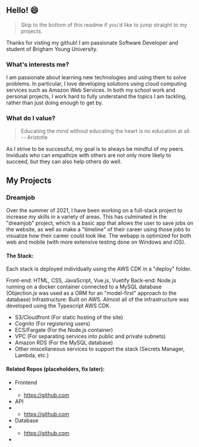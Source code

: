 ## Hello! 😄

> Skip to the bottom of this readme if you'd like to jump straight to my projects.

Thanks for visting my github! I am passionate Software Developer and student of Brigham Young University.

### What's interests me?
I am passionate about learning new technologies and using them to solve problems. In particular, I love developing solutions using cloud computing services such as Amazon Web Services. In both my school work and personal projects, I work hard to fully understand the topics I am tackling, rather than just doing enough to get by.

### What do I value?
> Educating the mind without educating the heart is no education at all.
> -- Aristotle

As I strive to be successful, my goal is to always be mindful of my peers. Inviduals who can empathize with others are not only more likely to succeed, but they can also help others do well.

## My Projects

### Dreamjob
Over the summer of 2021, I have been working on a full-stack project to increase my skills in a variety of areas. This has culminated in the "dreamjob" project, which is a basic app that allows the user to save jobs on the website, as well as make a "timeline" of their career using those jobs to visualize how their career could look like. The webapp is optimized for both web and mobile (with more extensive testing done on Windows and iOS).

#### The Stack:
Each stack is deployed individually using the AWS CDK in a "deploy" folder.

Front-end: HTML, CSS, JavaScript, Vue.js, Vuetify
Back-end: Node.js running on a docker container connected to a MySQL database (Objection.js was used as a ORM for an "model-first" approach to the database)
Infrastructure: Built on AWS. Almost all of the infrastructure was developed using the Typescript AWS CDK.
- S3/Cloudfront (For static hosting of the site)
- Cognito (For registering users)
- ECS/Fargate (For the Node.js container)
- VPC (For separating services into public and private subnets)
- Amazon RDS (For the MySQL database)
- Other miscellaneous services to support the stack (Secrets Manager, Lambda, etc.)

#### Related Repos (placeholders, fix later):
- Frontend
- - https://github.com
- API
- - https://github.com
- Database
- - https://github.com
- 

<!--
**justintlaw/justintlaw** is a ✨ _special_ ✨ repository because its `README.md` (this file) appears on your GitHub profile.

Here are some ideas to get you started:

- 🔭 I’m currently working on ...
- 🌱 I’m currently learning ...
- 👯 I’m looking to collaborate on ...
- 🤔 I’m looking for help with ...
- 💬 Ask me about ...
- 📫 How to reach me: ...
- 😄 Pronouns: ...
- ⚡ Fun fact: ...
-->

